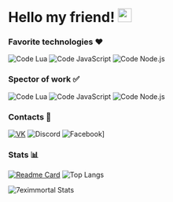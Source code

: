 # Hello my friend! <img src="https://emoji.discord.st/emojis/03138d04-37f4-449d-8c4c-12b266b24f34.gif" width="28px" alt="<3">

### Favorite technologies ❤️
![Code Lua](https://img.shields.io/badge/Code-Lua-blue?style=for-the-badge&logo=lua&logoColor=white)
![Code JavaScript](https://img.shields.io/badge/Code-JavaScript-blue?style=for-the-badge&logo=javascript&logoColor=white)
![Code Node.js](https://img.shields.io/badge/Code-Node.js-blue?style=for-the-badge&logo=node.js&logoColor=white)

### Spector of work ✅
![Code Lua](https://img.shields.io/badge/Code-Lua-blue?style=flat-square&logo=lua&logoColor=white)
![Code JavaScript](https://img.shields.io/badge/Code-JavaScript-blue?style=flat-square&logo=javascript&logoColor=white)
![Code Node.js](https://img.shields.io/badge/Code-Node.js-blue?style=flat-square&logo=node.js&logoColor=white)

### Contacts 📖
[![VK](https://img.shields.io/badge/VK-7eximmortal-4680C2?style=for-the-badge&logo=vk&logoColor=4680C2)](https://vk.com/7eximmortal)
![Discord](https://img.shields.io/badge/Discord-7eximmortal--8481-5865F2?style=for-the-badge&logo=discord&logoColor=5865F2)
![Facebook](https://img.shields.io/badge/facebook-Vlad_Petrenko-1877F2?style=for-the-badge&logo=facebook&logoColor=1877F2)]

### Stats 📊
[![Readme Card](https://github-readme-stats.vercel.app/api/pin/?username=7eximmortal&repo=useful-links-for-developers&show_owner=true)](https://github.com/7eximmortal/useful-links-for-developers)
![Top Langs](https://github-readme-stats.vercel.app/api/top-langs/?username=7eximmortal&layout=compact)

![7eximmortal Stats](https://github-readme-stats.vercel.app/api?username=7eximmortal&hide=contribs,prs&show_icons=true&theme=tokyonight)
